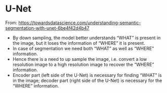 # U-Net

From: https://towardsdatascience.com/understanding-semantic-segmentation-with-unet-6be4f42d4b47

- By down sampling, the model better understands “WHAT” is present in the image, but it loses the information of “WHERE” it is present.
- In case of segmentation we need both “WHAT” as well as “WHERE” information.
- Hence there is a need to up sample the image, i.e. convert a low resolution image to a high resolution image to recover the “WHERE” information.
- Encoder part (left side of the U-Net) is necessary for finding “WHAT” is in the image; decoder part (right side of the U-Net) is necessary for the “WHERE” information.